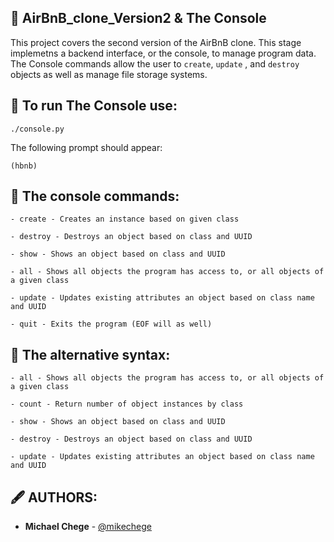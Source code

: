 ## :file_folder: AirBnB_clone_Version2 & The Console

This project covers the second version of the AirBnB clone. This stage implemetns a backend interface, or the console, to manage program data. The Console commands allow the user to `create`, `update` , and `destroy` objects as well as manage file storage systems.

## :open_file_folder: To run The Console use:
```
./console.py
```

The following prompt should appear:
```
(hbnb)
```

## :scroll: The console commands:
```
- create - Creates an instance based on given class

- destroy - Destroys an object based on class and UUID

- show - Shows an object based on class and UUID

- all - Shows all objects the program has access to, or all objects of a given class

- update - Updates existing attributes an object based on class name and UUID

- quit - Exits the program (EOF will as well) 
```

## :scroll: The alternative syntax:
```
- all - Shows all objects the program has access to, or all objects of a given class

- count - Return number of object instances by class

- show - Shows an object based on class and UUID

- destroy - Destroys an object based on class and UUID

- update - Updates existing attributes an object based on class name and UUID
```

## :fountain_pen: AUTHORS:
* **Michael Chege** - [@mikechege](https://github.com/Mike-chege)
